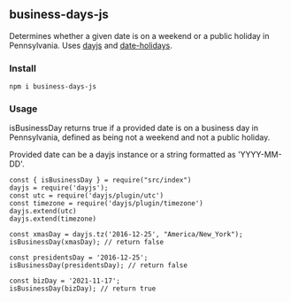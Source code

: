 ## business-days-js

Determines whether a given date is on a weekend or a public holiday in Pennsylvania. Uses [dayjs](https://www.npmjs.com/package/dayjs) and [date-holidays](https://www.npmjs.com/package/date-holidays).

### Install

```
npm i business-days-js

```

### Usage

isBusinessDay returns true if a provided date is on a business day in Pennsylvania, defined as being not a weekend and not a public holiday.

Provided date can be a dayjs instance or a string formatted as 'YYYY-MM-DD'.

```
const { isBusinessDay } = require("src/index")
dayjs = require('dayjs');
const utc = require('dayjs/plugin/utc')
const timezone = require('dayjs/plugin/timezone')
dayjs.extend(utc)
dayjs.extend(timezone)

const xmasDay = dayjs.tz('2016-12-25', "America/New_York");
isBusinessDay(xmasDay); // return false

const presidentsDay = '2016-12-25';
isBusinessDay(presidentsDay); // return false

const bizDay = '2021-11-17';
isBusinessDay(bizDay); // return true

```

